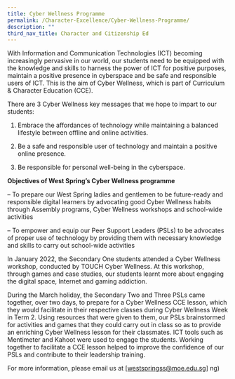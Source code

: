 ```yaml
---
title: Cyber Wellness Programme
permalink: /Character-Excellence/Cyber-Wellness-Programme/
description: ""
third_nav_title: Character and Citizenship Ed
---
```



With Information and Communication Technologies (ICT) becoming increasingly pervasive in our world, our students need to be equipped with the knowledge and skills to harness the power of ICT for positive purposes, maintain a positive presence in cyberspace and be safe and responsible users of ICT. This is the aim of Cyber Wellness, which is part of Curriculum & Character Education (CCE).

There are 3 Cyber Wellness key messages that we hope to impart to our students:

1. Embrace the affordances of technology while maintaining a balanced lifestyle between offline and online activities.

2. Be a safe and responsible user of technology and maintain a positive online presence.

3. Be responsible for personal well-being in the cyberspace.

**Objectives of West Spring’s Cyber Wellness programme**

– To prepare our West Spring ladies and gentlemen to be future-ready and responsible digital learners by advocating good Cyber Wellness habits through Assembly programs, Cyber Wellness workshops and school-wide activities

– To empower and equip our Peer Support Leaders (PSLs) to be advocates of proper use of technology by providing them with necessary knowledge and skills to carry out school-wide activities

In January 2022, the Secondary One students attended a Cyber Wellness workshop, conducted by TOUCH Cyber Wellness. At this workshop, through games and case studies, our students learnt more about engaging the digital space, Internet and gaming addiction.

During the March holiday, the Secondary Two and Three PSLs came together, over two days, to prepare for a Cyber Wellness CCE lesson, which they would facilitate in their respective classes during Cyber Wellness Week in Term 2. Using resources that were given to them, our PSLs brainstormed for activities and games that they could carry out in class so as to provide an enriching Cyber Wellness lesson for their classmates. ICT tools such as Mentimeter and Kahoot were used to engage the students. Working together to facilitate a CCE lesson helped to improve the confidence of our PSLs and contribute to their leadership training.

For more information, please email us at [westspringss@moe.edu.sg]
ng)